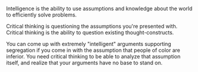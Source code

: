 Intelligence is the ability to use assumptions and knowledge about the world to efficiently solve problems. 

Critical thinking is questioning the assumptions you're presented with. Critical thinking is the ability to question existing thought-constructs.

You can come up with extremely "intelligent" arguments supporting segregation if you come in with the assumption that people of color are inferior. You need critical thinking to be able to analyze that assumption itself, and realize that your arguments have no base to stand on.
